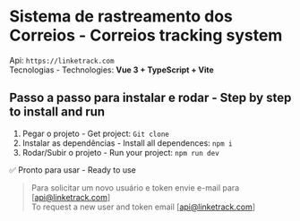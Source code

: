 # Sistema de rastreamento dos Correios - Correios tracking system
Api: `https://linketrack.com`<br>
Tecnologias - Technologies: **Vue 3 + TypeScript + Vite**

## Passo a passo para instalar e rodar - Step by step to install and run
1. Pegar o projeto - Get project: `Git clone`
2. Instalar as dependências - Install all dependences: `npm i`
3. Rodar/Subir o projeto - Run your project: `npm run dev`

✅ Pronto para usar - Ready to use

> Para solicitar um novo usuário e token envie e-mail para [api@linketrack.com] <br>
> To request a new user and token email [api@linketrack.com]
